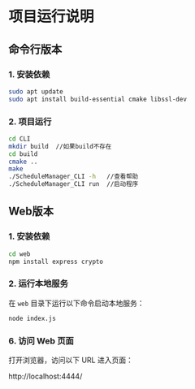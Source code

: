 # 项目运行说明

## 命令行版本

### 1. 安装依赖

```bash
sudo apt update
sudo apt install build-essential cmake libssl-dev
```

### 2. 项目运行

```bash
cd CLI
mkdir build  //如果build不存在
cd build
cmake ..
make
./ScheduleManager_CLI -h   //查看帮助
./ScheduleManager_CLI run  //启动程序
```



## Web版本

### 1. 安装依赖

```bash
cd web
npm install express crypto
```

### 2. 运行本地服务

在 `web` 目录下运行以下命令启动本地服务：

```bash
node index.js
```

### 6. 访问 Web 页面

打开浏览器，访问以下 URL 进入页面：

http://localhost:4444/
